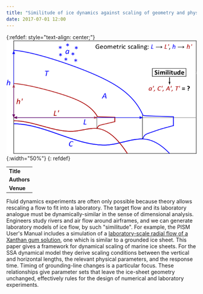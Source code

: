 ```yaml
---
title: "Similitude of ice dynamics against scaling of geometry and physical parameters"
date: 2017-07-01 12:00
---
```


{:refdef: style="text-align: center;"}
![](/img/applications/feldmannlevermann2016.png){:width="50%"}
{: refdef}


||
|-
| **Title** | [Similitude of ice dynamics against scaling of geometry and physical parameters](https://doi.org/10.5194/tc-10-1753-2016) |
| **Authors** | [J. Feldmann](http://www.pik-potsdam.de/~johfeld/) and [A. Levermann](http://www.pik-potsdam.de/~anders/) |
| **Venue** |  [The Cryosphere](http://www.the-cryosphere.net/index.html)  |

Fluid dynamics experiments are often only possible because theory allows rescaling a flow to fit into a laboratory. The target flow and its laboratory analogue must be dynamically-similar in the sense of dimensional analysis. Engineers study rivers and air flow around airframes, and we can generate laboratory models of ice flow, by such "similitude". For example, the PISM User's Manual includes a simulation of a [laboratory-scale radial flow of a Xanthan gum solution](https://doi.org/10.1017/jfm.2012.545), one which is similar to a grounded ice sheet.
This paper gives a framework for dynamical scaling of marine ice sheets. For the SSA dynamical model they derive scaling conditions between the vertical and horizontal lengths, the relevant physical parameters, and the response time. Timing of grounding-line changes is a particular focus. These relationships give parameter sets that leave the ice-sheet geometry unchanged, effectively rules for the design of numerical and laboratory experiments.

